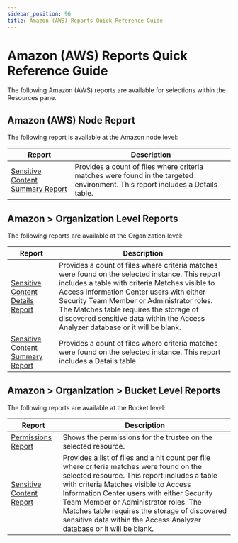 ```yaml
---
sidebar_position: 96
title: Amazon (AWS) Reports Quick Reference Guide
---
```


# Amazon (AWS) Reports Quick Reference Guide

The following Amazon (AWS) reports are available for selections within the Resources pane.

## Amazon (AWS) Node Report

The following report is available at the Amazon node level:

| Report | Description |
| --- | --- |
| [Sensitive Content Summary Report](SensitiveContentSummary "Sensitive Content Summary Report") | Provides a count of files where criteria matches were found in the targeted environment. This report includes a Details table. |

## Amazon > Organization Level Reports

The following reports are available at the Organization level:

| Report | Description |
| --- | --- |
| [Sensitive Content Details Report](Organization/SensitiveContentDetails "Sensitive Content Details Report") | Provides a count of files where criteria matches were found on the selected instance. This report includes a table with criteria Matches visible to Access Information Center users with either Security Team Member or Administrator roles. The Matches table requires the storage of discovered sensitive data within the Access Analyzer database or it will be blank. |
| [Sensitive Content Summary Report](Organization/SensitiveContentSummary "Sensitive Content Summary Report") | Provides a count of files where criteria matches were found on the selected instance. This report includes a Details table. |

## Amazon > Organization > Bucket Level Reports

The following reports are available at the Bucket level:

| Report | Description |
| --- | --- |
| [Permissions Report](Bucket/Permissions "Permissions Report") | Shows the permissions for the trustee on the selected resource. |
| [Sensitive Content Report](Bucket/SensitiveContent "Sensitive Content Report") | Provides a list of files and a hit count per file where criteria matches were found on the selected resource. This report includes a table with criteria Matches visible to Access Information Center users with either Security Team Member or Administrator roles. The Matches table requires the storage of discovered sensitive data within the Access Analyzer database or it will be blank. |